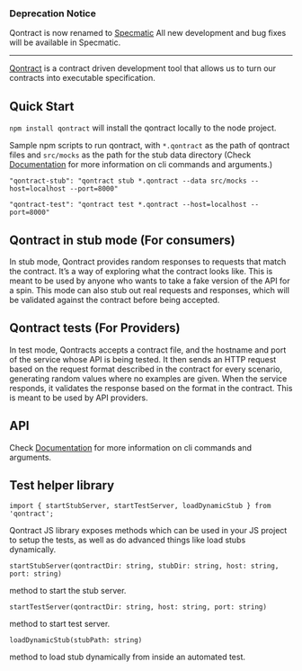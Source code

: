 ### Deprecation Notice
Qontract is now renamed to [Specmatic](https://www.npmjs.com/package/specmatic)
All new development and bug fixes will be available in Specmatic.

----------

[Qontract](https://qontract.run/) is a contract driven development tool that allows us to turn our contracts into executable specification.

## Quick Start
`npm install qontract`  will install the qontract locally to the node project.

Sample npm scripts to run qontract, with `*.qontract` as the path of qontract files and `src/mocks` as the path for the stub data directory (Check [Documentation](https://qontract.run/documentation.html) for more information on cli commands and arguments.)

`"qontract-stub": "qontract stub *.qontract --data src/mocks --host=localhost --port=8000"`

`"qontract-test": "qontract test *.qontract --host=localhost --port=8000"`

## Qontract in stub mode (For consumers)

In stub mode, Qontract provides random responses to requests that match the contract. It’s a way of exploring what the contract looks like.
This is meant to be used by anyone who wants to take a fake version of the API for a spin.
This mode can also stub out real requests and responses, which will be validated against the contract before being accepted.

## Qontract tests (For Providers)

In test mode, Qontracts accepts a contract file, and the hostname and port of the service whose API is being tested. It then sends an HTTP request based on the request format described in the contract for every scenario, generating random values where no examples are given. When the service responds, it validates the response based on the format in the contract.
This is meant to be used by API providers.

## API

Check [Documentation](https://qontract.run/documentation.html) for more information on cli commands and arguments.

## Test helper library

`import { startStubServer, startTestServer, loadDynamicStub } from 'qontract';`

Qontract JS library exposes methods which can be used in your JS project to setup the tests, as well as do advanced things like load stubs dynamically.


`startStubServer(qontractDir: string, stubDir: string, host: string, port: string)`

method to start the stub server.

`startTestServer(qontractDir: string, host: string, port: string)`

method to start test server.

`loadDynamicStub(stubPath: string)`

method to load stub dynamically from inside an automated test.

